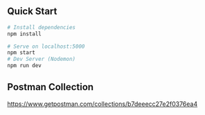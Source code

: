 ## Quick Start

``` bash
# Install dependencies
npm install

# Serve on localhost:5000
npm start
# Dev Server (Nodemon)
npm run dev
```

## Postman Collection
https://www.getpostman.com/collections/b7deeecc27e2f0376ea4